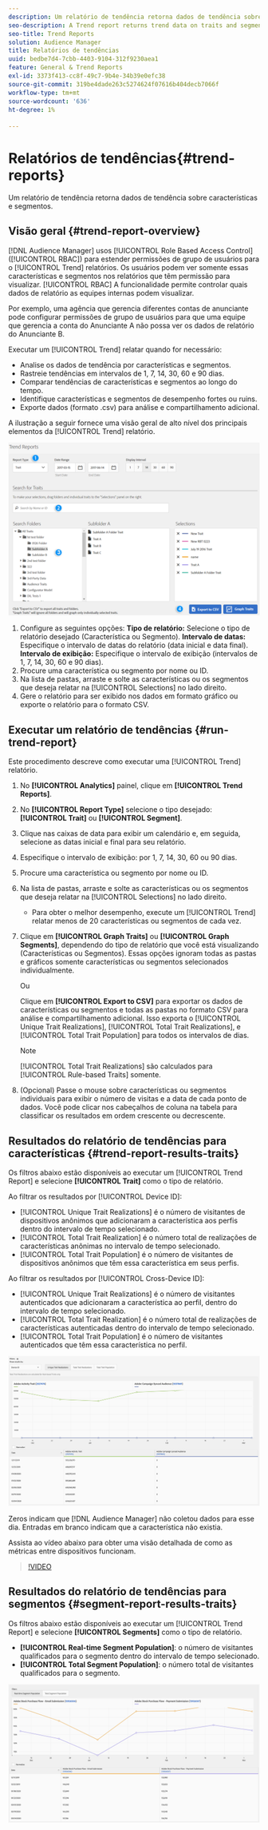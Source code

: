 ```yaml
---
description: Um relatório de tendência retorna dados de tendência sobre características e segmentos.
seo-description: A Trend report returns trend data on traits and segments.
seo-title: Trend Reports
solution: Audience Manager
title: Relatórios de tendências
uuid: bedbe7d4-7cbb-4403-9104-312f9230aea1
feature: General & Trend Reports
exl-id: 3373f413-cc8f-49c7-9b4e-34b39e0efc38
source-git-commit: 319be4dade263c5274624f07616b404decb7066f
workflow-type: tm+mt
source-wordcount: '636'
ht-degree: 1%

---
```


# Relatórios de tendências{#trend-reports}

Um relatório de tendência retorna dados de tendência sobre características e segmentos.

## Visão geral {#trend-report-overview}

<!-- 

c_trend_reports.xml

 -->

[!DNL Audience Manager] usos [!UICONTROL Role Based Access Control] ([!UICONTROL RBAC]) para estender permissões de grupo de usuários para o [!UICONTROL Trend] relatórios. Os usuários podem ver somente essas características e segmentos nos relatórios que têm permissão para visualizar. [!UICONTROL RBAC] A funcionalidade permite controlar quais dados de relatório as equipes internas podem visualizar.

Por exemplo, uma agência que gerencia diferentes contas de anunciante pode configurar permissões de grupo de usuários para que uma equipe que gerencia a conta do Anunciante A não possa ver os dados de relatório do Anunciante B.

Executar um [!UICONTROL Trend] relatar quando for necessário:

* Analise os dados de tendência por características e segmentos.
* Rastreie tendências em intervalos de 1, 7, 14, 30, 60 e 90 dias.
* Comparar tendências de características e segmentos ao longo do tempo.
* Identifique características e segmentos de desempenho fortes ou ruins.
* Exporte dados (formato .csv) para análise e compartilhamento adicional.

A ilustração a seguir fornece uma visão geral de alto nível dos principais elementos da [!UICONTROL Trend] relatório.

![](assets/trend_reports.png)

1. Configure as seguintes opções:
   **Tipo de relatório:** Selecione o tipo de relatório desejado (Característica ou Segmento).
   **Intervalo de datas:** Especifique o intervalo de datas do relatório (data inicial e data final).
   **Intervalo de exibição:** Especifique o intervalo de exibição (intervalos de 1, 7, 14, 30, 60 e 90 dias).
1. Procure uma característica ou segmento por nome ou ID.
1. Na lista de pastas, arraste e solte as características ou os segmentos que deseja relatar na [!UICONTROL Selections] no lado direito.
1. Gere o relatório para ser exibido nos dados em formato gráfico ou exporte o relatório para o formato CSV.

## Executar um relatório de tendências {#run-trend-report}

Este procedimento descreve como executar uma [!UICONTROL Trend] relatório.

<!-- 

t_working_with_trend_reports.xml

 -->

1. No **[!UICONTROL Analytics]** painel, clique em **[!UICONTROL Trend Reports]**.
1. No **[!UICONTROL Report Type]** selecione o tipo desejado: **[!UICONTROL Trait]** ou **[!UICONTROL Segment]**.
1. Clique nas caixas de data para exibir um calendário e, em seguida, selecione as datas inicial e final para seu relatório.
1. Especifique o intervalo de exibição: por 1, 7, 14, 30, 60 ou 90 dias.
1. Procure uma característica ou segmento por nome ou ID.
1. Na lista de pastas, arraste e solte as características ou os segmentos que deseja relatar na [!UICONTROL Selections] no lado direito.
   * Para obter o melhor desempenho, execute um [!UICONTROL Trend] relatar menos de 20 características ou segmentos de cada vez.
1. Clique em **[!UICONTROL Graph Traits]** ou **[!UICONTROL Graph Segments]**, dependendo do tipo de relatório que você está visualizando (Características ou Segmentos). Essas opções ignoram todas as pastas e gráficos somente características ou segmentos selecionados individualmente.

   Ou

   Clique em **[!UICONTROL Export to CSV]** para exportar os dados de características ou segmentos e todas as pastas no formato CSV para análise e compartilhamento adicional. Isso exporta o [!UICONTROL Unique Trait Realizations], [!UICONTROL Total Trait Realizations], e [!UICONTROL Total Trait Population] para todos os intervalos de dias.

   >[!NOTE]
   >
   >[!UICONTROL Total Trait Realizations] são calculados para [!UICONTROL Rule-based Traits] somente.

1. (Opcional) Passe o mouse sobre características ou segmentos individuais para exibir o número de visitas e a data de cada ponto de dados. Você pode clicar nos cabeçalhos de coluna na tabela para classificar os resultados em ordem crescente ou decrescente.

## Resultados do relatório de tendências para características {#trend-report-results-traits}

Os filtros abaixo estão disponíveis ao executar um [!UICONTROL Trend Report] e selecione **[!UICONTROL Trait]** como o tipo de relatório.

Ao filtrar os resultados por [!UICONTROL Device ID]:

* [!UICONTROL Unique Trait Realizations] é o número de visitantes de dispositivos anônimos que adicionaram a característica aos perfis dentro do intervalo de tempo selecionado.
* [!UICONTROL Total Trait Realization] é o número total de realizações de características anônimas no intervalo de tempo selecionado.
* [!UICONTROL Total Trait Population] é o número de visitantes de dispositivos anônimos que têm essa característica em seus perfis.

Ao filtrar os resultados por [!UICONTROL Cross-Device ID]:

* [!UICONTROL Unique Trait Realizations] é o número de visitantes autenticados que adicionaram a característica ao perfil, dentro do intervalo de tempo selecionado.
* [!UICONTROL Total Trait Realization] é o número total de realizações de características autenticadas dentro do intervalo de tempo selecionado.
* [!UICONTROL Total Trait Population] é o número de visitantes autenticados que têm essa característica no perfil.

![características do relatório de tendências](assets/trend-report-traits.png)

Zeros indicam que [!DNL Audience Manager] não coletou dados para esse dia. Entradas em branco indicam que a característica não existia.

Assista ao vídeo abaixo para obter uma visão detalhada de como as métricas entre dispositivos funcionam.

>[!VIDEO](https://experienceleague.adobe.com/docs/audience-manager-learn/tutorials/build-and-manage-audiences/profile-merge/understanding-cross-device-metrics-in-audience-manager.html)

## Resultados do relatório de tendências para segmentos {#segment-report-results-traits}

Os filtros abaixo estão disponíveis ao executar um [!UICONTROL Trend Report] e selecione **[!UICONTROL Segments]** como o tipo de relatório.

* **[!UICONTROL Real-time Segment Population]**: o número de visitantes qualificados para o segmento dentro do intervalo de tempo selecionado.
* **[!UICONTROL Total Segment Population]**: o número total de visitantes qualificados para o segmento.

![segmento-relatório-tendência](assets/trend-report-segments.png)
